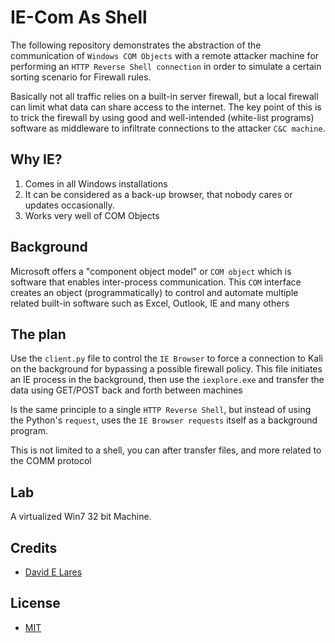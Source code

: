 # IE-Com As Shell

The following repository demonstrates the abstraction of the communication of `Windows COM Objects` with a remote attacker machine for performing an `HTTP Reverse Shell connection` in order to simulate a certain sorting scenario for Firewall rules.

Basically not all traffic relies on a built-in server firewall, but a local firewall can limit what data can share access to the internet. The key point of this is to trick the firewall by using good and well-intended (white-list programs) software as middleware to infiltrate connections to the attacker `C&C machine`.

## Why IE?

1. Comes in all Windows installations
2. It can be considered as a back-up browser, that nobody cares or updates occasionally.
3. Works very well of COM Objects

## Background

Microsoft offers a "component object model" or `COM object` which is software that enables inter-process communication. This `COM` interface creates an object (programmatically) to control and automate multiple related built-in software such as Excel, Outlook, IE and many others

## The plan

Use the `client.py` file to control the `IE Browser` to force a connection to Kali on the background for bypassing a possible firewall
policy. This file initiates an IE process in the background, then use the `iexplore.exe` and transfer the data using GET/POST back and forth between machines


Is the same principle to a single `HTTP Reverse Shell`, but instead of using the Python's `request`, uses the `IE Browser requests` itself as a background program.

This is not limited to a shell, you can after transfer files, and more related to the COMM protocol

## Lab

A virtualized Win7 32 bit Machine.

## Credits

 - [David E Lares](https://twitter.com/davidlares3)

## License

 - [MIT](https://opensource.org/licenses/MIT)
